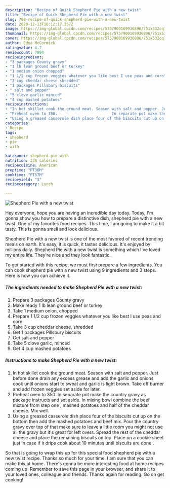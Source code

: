 ```yaml
---
description: "Recipe of Quick Shepherd Pie with a new twist"
title: "Recipe of Quick Shepherd Pie with a new twist"
slug: 798-recipe-of-quick-shepherd-pie-with-a-new-twist
date: 2020-12-13T16:12:17.257Z
image: https://img-global.cpcdn.com/recipes/5757900169936896/751x532cq70/shepherd-pie-with-a-new-twist-recipe-main-photo.jpg
thumbnail: https://img-global.cpcdn.com/recipes/5757900169936896/751x532cq70/shepherd-pie-with-a-new-twist-recipe-main-photo.jpg
cover: https://img-global.cpcdn.com/recipes/5757900169936896/751x532cq70/shepherd-pie-with-a-new-twist-recipe-main-photo.jpg
author: Edna McCormick
ratingvalue: 4.7
reviewcount: 7894
recipeingredient:
- "3 packages County gravy"
- "1 lb lean ground beef or turkey"
- "1 medium onion chopped"
- "1 1/2 cup frozen veggies whatever you like best I use peas and corn"
- "3 cup cheddar cheese shredded"
- "1 packages Pillsbury biscuits"
- " salt and pepper"
- "5 clove garlic minced"
- "4 cup mashed potatoes"
recipeinstructions:
- "In hot skillet cook the ground meat. Season with salt and pepper. Just before done drain any excess grease and add the garlic and onions cook until onions start to sweat and garlic is light brown. Take off burner and add frozen veggies set aside for later."
- "Preheat oven to 350.                        In separate pot make the country gravy as package instructs and set aside.                 In mixing bowl combine the beef mixture from step one , mashed potatoes and half of the cheddar cheese. Mix well."
- "Using a greased casserole dish place four of the biscuits cut up on the bottom then add the mashed potatoes and beef mix. Pour the country gravy over top of that make sure to leave a little room you might not use all the gravy but it&#39;s great for left overs. Spread the rest of the cheddar cheese and place the remaining biscuits on top. Place on a cookie sheet just in case if it drips cook about 10 minutes until biscuits are done ."
categories:
- Recipe
tags:
- shepherd
- pie
- with

katakunci: shepherd pie with 
nutrition: 238 calories
recipecuisine: American
preptime: "PT36M"
cooktime: "PT57M"
recipeyield: "3"
recipecategory: Lunch

---
```



![Shepherd Pie with a new twist](https://img-global.cpcdn.com/recipes/5757900169936896/751x532cq70/shepherd-pie-with-a-new-twist-recipe-main-photo.jpg)

Hey everyone, hope you are having an incredible day today. Today, I'm gonna show you how to prepare a distinctive dish, shepherd pie with a new twist. One of my favorites food recipes. This time, I am going to make it a bit tasty. This is gonna smell and look delicious.



Shepherd Pie with a new twist is one of the most favored of recent trending meals on earth. It's easy, it is quick, it tastes delicious. It's enjoyed by millions daily. Shepherd Pie with a new twist is something which I've loved my entire life. They're nice and they look fantastic.


To get started with this recipe, we must first prepare a few ingredients. You can cook shepherd pie with a new twist using 9 ingredients and 3 steps. Here is how you can achieve it.

<!--inarticleads1-->

##### The ingredients needed to make Shepherd Pie with a new twist:

1. Prepare 3 packages County gravy
1. Make ready 1 lb lean ground beef or turkey
1. Take 1 medium onion, chopped
1. Prepare 1 1/2 cup frozen veggies whatever you like best I use peas and corn
1. Take 3 cup cheddar cheese, shredded
1. Get 1 packages Pillsbury biscuits
1. Get  salt and pepper
1. Take 5 clove garlic, minced
1. Get 4 cup mashed potatoes




<!--inarticleads2-->

##### Instructions to make Shepherd Pie with a new twist:

1. In hot skillet cook the ground meat. Season with salt and pepper. Just before done drain any excess grease and add the garlic and onions cook until onions start to sweat and garlic is light brown. Take off burner and add frozen veggies set aside for later.
1. Preheat oven to 350.                        In separate pot make the country gravy as package instructs and set aside.                 In mixing bowl combine the beef mixture from step one , mashed potatoes and half of the cheddar cheese. Mix well.
1. Using a greased casserole dish place four of the biscuits cut up on the bottom then add the mashed potatoes and beef mix. Pour the country gravy over top of that make sure to leave a little room you might not use all the gravy but it&#39;s great for left overs. Spread the rest of the cheddar cheese and place the remaining biscuits on top. Place on a cookie sheet just in case if it drips cook about 10 minutes until biscuits are done .




So that is going to wrap this up for this special food shepherd pie with a new twist recipe. Thanks so much for your time. I am sure that you can make this at home. There's gonna be more interesting food at home recipes coming up. Remember to save this page in your browser, and share it to your loved ones, colleague and friends. Thanks again for reading. Go on get cooking!
